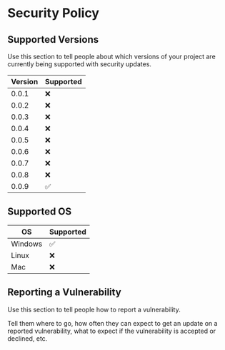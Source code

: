 # Security Policy

## Supported Versions

Use this section to tell people about which versions of your project are
currently being supported with security updates.

| Version | Supported          |
| ------- | ------------------ |
| 0.0.1   | :x:                |
| 0.0.2   | :x:                |
| 0.0.3   | :x:                |
| 0.0.4   | :x:                |
| 0.0.5   | :x:                |
| 0.0.6   | :x:                |
| 0.0.7   | :x:                |
| 0.0.8   | :x:                |
| 0.0.9   | :white_check_mark: |

## Supported OS

|   OS    | Supported          |
| ------- | ------------------ |
| Windows | :white_check_mark: |
| Linux   | :x:                |
| Mac     | :x:                |

## Reporting a Vulnerability

Use this section to tell people how to report a vulnerability.

Tell them where to go, how often they can expect to get an update on a
reported vulnerability, what to expect if the vulnerability is accepted or
declined, etc.

